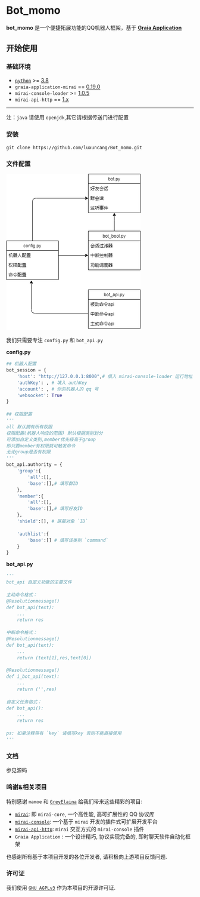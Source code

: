 # **Bot_momo**

**bot_momo** 是一个便捷拓展功能的QQ机器人框架，基于 **[Graia Application](https://github.com/GraiaProject/Application)**

## 开始使用

### 基础环境

* [`python`](https://www.python.org/) >= [3.8](https://www.python.org/)
* `graia-application-mirai` == [0.19.0](https://github.com/GraiaProject/Application)
* `mirai-console-loader` >= [1.0.5](https://github.com/iTXTech/mirai-console-loader/releases)
* `mirai-api-http` == [1.x](https://github.com/project-mirai/mirai-api-http/releases)

---

注：`java` 请使用 `openjdk`,其它请根据传送门进行配置

### 安装

```
git clone https://github.com/luxuncang/Bot_momo.git
```

### 文件配置

![目录逻辑](目录逻辑.drawio.png)

我们只需要专注 `config.py` 和 `bot_api.py`

**config.py**

```python
## 机器人配置
bot_session = {
    'host': "http://127.0.0.1:8000",# 填入 mirai-console-loader 运行地址
    'authKey': , # 填入 authKey
    'account': , # 你的机器人的 qq 号
    'websocket': True 
}

## 权限配置
'''
all 默认拥有所有权限
权限配置(机器人响应的范围) 默认根据类别划分
可添加自定义类别,member优先级高于group
即只要member有权限就可触发命令
无论group是否有权限
'''
bot_api.authority = {
    'group':{
        'all':[], 
        'base':[],# 填写群ID
    },
    'member':{
        'all':[],
        'base':[],# 填写好友ID
    },
    'shield':[], # 屏蔽对象 `ID`

    'authlist':{
        'base':[] # 填写该类别 `command`
    } 
}
```

**bot_api.py**

```python
'''
bot_api 自定义功能的主要文件

主动命令格式：
@Resolutionmessage()
def bot_api(text):
    ...
    return res

中断命令格式：
@Resolutionmessage()
def bot_api(text):
    ...
    return (text[1],res,text[0])

@Resolutionmessage()
def i_bot_api(text):
    ...
    return ('',res)

自定义任务格式：
def bot_api():
    ...
    return res

ps: 如果注释带有 `key` 请填写key 否则不能直接使用
'''
```

### 文档

参见源码

### 鸣谢&相关项目

特别感谢 `mamoe` 和 [`GreyElaina`](https://github.com/mamoe) 给我们带来这些精彩的项目:

* [`mirai`](https://github.com/mamoe/mirai): 即 `mirai-core`, 一个高性能, 高可扩展性的 QQ 协议库
* [`mirai-console`](https://github.com/mamoe/mirai-console): 一个基于 `mirai` 开发的插件式可扩展开发平台
* [`mirai-api-http`](https://github.com/project-mirai/mirai-api-http):  `mirai` 交互方式的 `mirai-console` 插件
* `Graia Application` : 一个设计精巧, 协议实现完备的, 即时聊天软件自动化框架

也感谢所有基于本项目开发的各位开发者, 请积极向上游项目反馈问题.

### 许可证

我们使用 [`GNU AGPLv3`](https://choosealicense.com/licenses/agpl-3.0/) 作为本项目的开源许可证.
